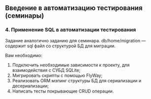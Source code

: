 ## Введение в автоматизацию тестирования (семинары)

### 4. Применение SQL в автоматизации тестирования
Задание аналогично заданию для семинара. db/home/migration — содержит sql файл 
со структурой БД для миграции.

Вам необходимо:
1. Подключить необходимые зависимости к проекту, для взаимодействия с СУБД SQLite;
2. Мигрировать скрипты с помощью FlyWay;
3. Реализовать ORM мэпинг структуры БД для сериализации и десериализации;
4. Написать тесты покрывающие CRUD операции.